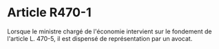 # Article R470-1

Lorsque le ministre chargé de l'économie intervient sur le fondement de l'article L. 470-5, il est dispensé de représentation par un avocat.
